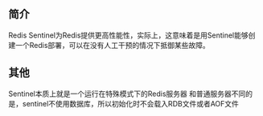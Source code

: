 ## 简介
Redis Sentinel为Redis提供更高性能性，实际上，这意味着是用Sentinel能够创建一个Redis部署，可以在没有人工干预的情况下抵御某些故障。



## 其他
Sentinel本质上就是一个运行在特殊模式下的Redis服务器
和普通服务器不同的是，sentinel不使用数据库，所以初始化时不会载入RDB文件或者AOF文件
